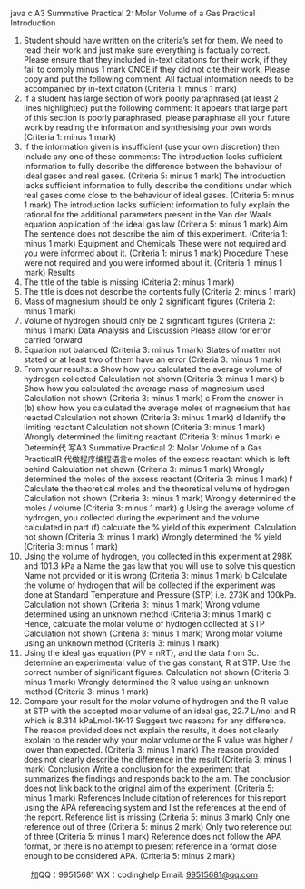 java c
A3 Summative Practical 2: Molar Volume of a Gas Practical
Introduction
1. Student should have written on the criteria’s set for them. We need to read their work and just make sure everything is factually correct. Please ensure that they included in-text citations for their work, if they fail to comply minus 1 mark ONCE if they did not cite their work. Please copy and put the following comment:
All factual information needs to be accompanied by in-text citation (Criteria 1: minus 1 mark)
2. If a student has large section of work poorly paraphrased (at least 2 lines highlighted) put the following comment:
It appears that large part of this section is poorly paraphrased, please paraphrase all your future work by reading the information and synthesising your own words (Criteria 1: minus 1 mark)
3. If the information given is insufficient (use your own discretion) then include any one of these comments:
The introduction lacks sufficient information to fully describe the difference between the behaviour of ideal gases and real gases. (Criteria 5: minus 1 mark)
The introduction lacks sufficient information to fully describe the conditions under which real gases come close to the behaviour of ideal gases. (Criteria 5: minus 1 mark)
The introduction lacks sufficient information to fully explain the rational for the additional parameters present in the Van der Waals equation application of the ideal gas law (Criteria 5: minus 1 mark)
Aim
The sentence does not describe the aim of this experiment. (Criteria 1: minus 1 mark)
Equipment and Chemicals
These were not required and you were informed about it. (Criteria 1: minus 1 mark)
Procedure
These were not required and you were informed about it. (Criteria 1: minus 1 mark)
Results
1. The title of the table is missing (Criteria 2: minus 1 mark)
2. The title is does not describe the contents fully (Criteria 2: minus 1 mark)
3. Mass of magnesium should be only 2 significant figures (Criteria 2: minus 1 mark)
4. Volume of hydrogen should only be 2 significant figures (Criteria 2: minus 1 mark)
Data Analysis and Discussion
Please allow for error carried forward
1. Equation not balanced (Criteria 3: minus 1 mark)
States of matter not stated or at least two of them have an error (Criteria 3: minus 1 mark)
2. From your results:
a Show how you calculated the average volume of hydrogen collected
Calculation not shown (Criteria 3: minus 1 mark)
b Show how you calculated the average mass of magnesium used
Calculation not shown (Criteria 3: minus 1 mark)
c From the answer in (b) show how you calculated the average moles of magnesium that has reacted
Calculation not shown (Criteria 3: minus 1 mark)
d Identify the limiting reactant
Calculation not shown (Criteria 3: minus 1 mark)
Wrongly determined the limiting reactant (Criteria 3: minus 1 mark)
e Determin代 写A3 Summative Practical 2: Molar Volume of a Gas PracticalR
代做程序编程语言e moles of the excess reactant which is left behind
Calculation not shown (Criteria 3: minus 1 mark)
Wrongly determined the moles of the excess reactant (Criteria 3: minus 1 mark)
f Calculate the theoretical moles and the theoretical volume of hydrogen
Calculation not shown (Criteria 3: minus 1 mark)
Wrongly determined the moles / volume (Criteria 3: minus 1 mark)
g Using the average volume of hydrogen, you collected during the experiment and the volume calculated in part (f) calculate the % yield of this experiment.
Calculation not shown (Criteria 3: minus 1 mark)
Wrongly determined the % yield (Criteria 3: minus 1 mark)
3. Using the volume of hydrogen, you collected in this experiment at 298K and 101.3 kPa
a Name the gas law that you will use to solve this question
Name not provided or it is wrong (Criteria 3: minus 1 mark)
b Calculate the volume of hydrogen that will be collected if the experiment was done at Standard Temperature and Pressure (STP) i.e. 273K and 100kPa.
Calculation not shown (Criteria 3: minus 1 mark)
Wrong volume determined using an unknown method (Criteria 3: minus 1 mark)
c Hence, calculate the molar volume of hydrogen collected at STP
Calculation not shown (Criteria 3: minus 1 mark)
Wrong molar volume using an unknown method (Criteria 3: minus 1 mark)
4. Using the ideal gas equation (PV = nRT), and the data from 3c. determine an experimental value of the gas constant, R at STP. Use the correct number of significant figures.
Calculation not shown (Criteria 3: minus 1 mark)
Wrongly determined the R value using an unknown method (Criteria 3: minus 1 mark)
5. Compare your result for the molar volume of hydrogen and the R value at STP with the accepted molar volume of an ideal gas, 22.7 L/mol and R which is 8.314 kPaLmol-1K-1? Suggest two reasons for any difference.
The reason provided does not explain the results, it does not clearly explain to the reader why your molar volume or the R value was higher / lower than expected. (Criteria 3: minus 1 mark)
The reason provided does not clearly describe the difference in the result (Criteria 3: minus 1 mark)
Conclusion
Write a conclusion for the experiment that summarizes the findings and responds back to the aim.
The conclusion does not link back to the original aim of the experiment. (Criteria 5: minus 1 mark)
References
Include citation of references for this report using the APA referencing system and list the references at the end of the report.
Reference list is missing (Criteria 5: minus 3 mark)
Only one reference out of three (Criteria 5: minus 2 mark)
Only two reference out of three (Criteria 5: minus 1 mark)
Reference does not follow the APA format, or there is no attempt to present reference in a format close enough to be considered APA. (Criteria 5: minus 2 mark)



         
加QQ：99515681  WX：codinghelp  Email: 99515681@qq.com
